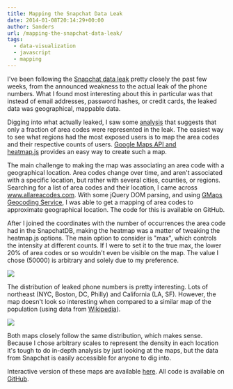 ```yaml
---
title: Mapping the Snapchat Data Leak
date: 2014-01-08T20:14:29+00:00
author: Sanders
url: /mapping-the-snapchat-data-leak/
tags:
  - data-visualization
  - javascript
  - mapping
---
```

I've been following the <a href="http://arstechnica.com/security/2014/01/greyhats-expose-4-5-million-snapchat-phone-numbers-using-theoretical-hack/" target="_blank">Snapchat data leak</a> pretty closely the past few weeks, from the announced weakness to the actual leak of the phone numbers. What I found most interesting about this in particular was that instead of email addresses, password hashes, or credit cards, the leaked data was geographical, mappable data.

Digging into what actually leaked, I saw some <a href="http://www.reddit.com/r/netsec/comments/1u4xss/snapchat_phone_number_database_leaked_46_million/ceelgxi" target="_blank">analysis</a> that suggests that only a fraction of area codes were represented in the leak. The easiest way to see what regions had the most exposed users is to map the area codes and their respective counts of users. <a href="http://www.patrick-wied.at/static/heatmapjs/example-heatmap-googlemaps.html" target="_blank">Google Maps API and heatmap.js</a> provides an easy way to create such a map.

The main challenge to making the map was associating an area code with a geographical location. Area codes change over time, and aren't associated with a specific location, but rather with several cities, counties, or regions. Searching for a list of area codes and their location, I came across <a href="https://www.allareacodes.com/area-code-list.htm" target="_blank">www.allareacodes.com</a>. With some jQuery DOM parsing, and using <a href="https://developers.google.com/maps/documentation/javascript/geocoding" target="_blank">GMaps Geocoding Service</a>, I was able to get a mapping of area codes to approximate geographical location. The code for this is available on GitHub.

After I joined the coordinates with the number of occurrences the area code had in the SnapchatDB, making the heatmap was a matter of tweaking the heatmap.js options. The main option to consider is "max", which controls the intensity at different counts. If I were to set it to the true max, the lower 20% of area codes or so wouldn't even be visible on the map. The value I chose (50000) is arbitrary and solely due to my preference.

![](/img/2014-01-08-mapping-the-snapchat-data-leak/snapchat.png)

The distribution of leaked phone numbers is pretty interesting. Lots of northeast (NYC, Boston, DC, Philly) and California (LA, SF). However, the map doesn't look so interesting when compared to a similar map of the population (using data from <a href="http://en.wikipedia.org/wiki/List_of_United_States_cities_by_population" target="_blank">Wikipedia</a>).

![](/img/2014-01-08-mapping-the-snapchat-data-leak/uspop.png)

Both maps closely follow the same distribution, which makes sense. Because I chose arbitrary scales to represent the density in each location it's tough to do in-depth analysis by just looking at the maps, but the data from Snapchat is easily accessible for anyone to dig into.

Interactive version of these maps are available <a href="https://www.nerdshit.net/snapchat-map/" target="_blank">here</a>. All code is available on <a href="https://github.com/sedenardi/snapchat-map" target="_blank">GitHub</a>.
